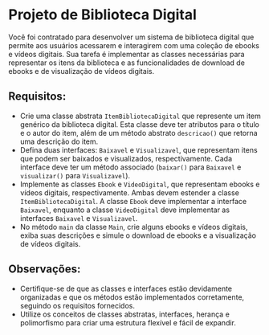 # Projeto de Biblioteca Digital

Você foi contratado para desenvolver um sistema de biblioteca digital que permite aos usuários acessarem e interagirem com uma coleção de ebooks e vídeos digitais. Sua tarefa é implementar as classes necessárias para representar os itens da biblioteca e as funcionalidades de download de ebooks e de visualização de vídeos digitais.

## Requisitos:
- Crie uma classe abstrata `ItemBibliotecaDigital` que represente um item genérico da biblioteca digital. Esta classe deve ter atributos para o título e o autor do item, além de um método abstrato `descricao()` que retorna uma descrição do item.
- Defina duas interfaces: `Baixavel` e `Visualizavel`, que representam itens que podem ser baixados e visualizados, respectivamente. Cada interface deve ter um método associado (`baixar()` para `Baixavel` e `visualizar()` para `Visualizavel`).
- Implemente as classes `Ebook` e `VideoDigital`, que representam ebooks e vídeos digitais, respectivamente. Ambas devem estender a classe `ItemBibliotecaDigital`. A classe `Ebook` deve implementar a interface `Baixavel`, enquanto a classe `VideoDigital` deve implementar as interfaces `Baixavel` e `Visualizavel`.
- No método `main` da classe `Main`, crie alguns ebooks e vídeos digitais, exiba suas descrições e simule o download de ebooks e a visualização de vídeos digitais.

## Observações:
- Certifique-se de que as classes e interfaces estão devidamente organizadas e que os métodos estão implementados corretamente, seguindo os requisitos fornecidos.
- Utilize os conceitos de classes abstratas, interfaces, herança e polimorfismo para criar uma estrutura flexível e fácil de expandir.
